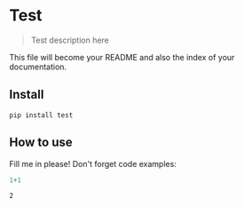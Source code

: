 # Test
> Test description here


This file will become your README and also the index of your documentation.

## Install

`pip install test`

## How to use

Fill me in please! Don't forget code examples:

```python
1+1
```




    2


